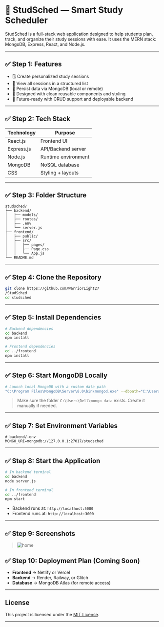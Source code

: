 # 📘 StudSched — Smart Study Scheduler

StudSched is a full-stack web application designed to help students plan, track, and organize their study sessions with ease. It uses the MERN stack: MongoDB, Express, React, and Node.js.

---

## ✅ Step 1: Features

- 🗓️ Create personalized study sessions
- 📆 View all sessions in a structured list
- 💾 Persist data via MongoDB (local or remote)
- 🎯 Designed with clean reusable components and styling
- 🔄 Future-ready with CRUD support and deployable backend

---

## ✅ Step 2: Tech Stack

| Technology | Purpose              |
|------------|----------------------|
| React.js   | Frontend UI          |
| Express.js | API/Backend server   |
| Node.js    | Runtime environment  |
| MongoDB    | NoSQL database       |
| CSS        | Styling + layouts    |

---

## ✅ Step 3: Folder Structure

```
studsched/
├── backend/
│   ├── models/
│   ├── routes/
│   ├── .env
│   └── server.js
├── frontend/
│   ├── public/
│   ├── src/
│   │   ├── pages/
│   │   ├── Page.css
│   │   └── App.js
└── README.md
```

---

## ✅ Step 4: Clone the Repository

```bash
git clone https://github.com/WarriorLight27
/StudSched
cd studsched
```

---

## ✅ Step 5: Install Dependencies

```bash
# Backend dependencies
cd backend
npm install

# Frontend dependencies
cd ../frontend
npm install
```

---

## ✅ Step 6: Start MongoDB Locally

```bash
# Launch local MongoDB with a custom data path
"C:\Program Files\MongoDB\Server\8.0\bin\mongod.exe" --dbpath="C:\Users\Dell\mongo-data"
```

> Make sure the folder `C:\Users\Dell\mongo-data` exists. Create it manually if needed.

---

## ✅ Step 7: Set Environment Variables

```env
# backend/.env
MONGO_URI=mongodb://127.0.0.1:27017/studsched
```

---

## ✅ Step 8: Start the Application

```bash
# In backend terminal
cd backend
node server.js

# In frontend terminal
cd ../frontend
npm start
```

- Backend runs at: `http://localhost:5000`
- Frontend runs at: `http://localhost:3000`

---

## ✅ Step 9: Screenshots

> ![home](https://github.com/user-attachments/assets/85b80447-fe55-4c08-99d9-14fdca360f7e)


## ✅ Step 10: Deployment Plan (Coming Soon)

- **Frontend** → Netlify or Vercel  
- **Backend** → Render, Railway, or Glitch  
- **Database** → MongoDB Atlas (for remote access)

---


##  License

This project is licensed under the [MIT License](LICENSE).

---
